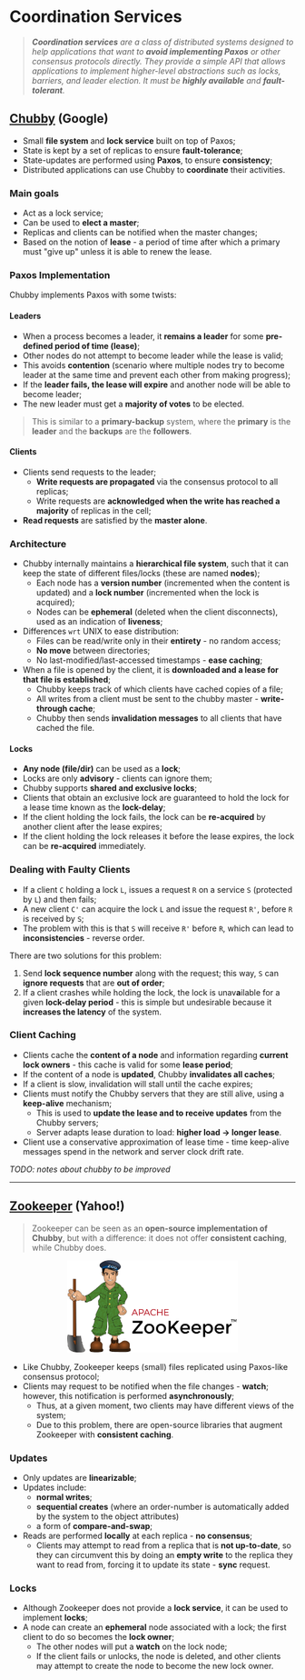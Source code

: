# Coordination Services

> _**Coordination services** are a class of distributed systems designed to help applications that want to **avoid implementing Paxos** or other consensus protocols directly. They provide a simple API that allows applications to implement higher-level abstractions such as locks, barriers, and leader election. It must be **highly available** and **fault-tolerant**._

## [Chubby](https://static.googleusercontent.com/media/research.google.com/en//archive/chubby-osdi06.pdf) (Google)

- Small **file system** and **lock service** built on top of Paxos;
- State is kept by a set of replicas to ensure **fault-tolerance**;
- State-updates are performed using **Paxos**, to ensure **consistency**;
- Distributed applications can use Chubby to **coordinate** their activities.

### Main goals

- Act as a lock service;
- Can be used to **elect a master**;
- Replicas and clients can be notified when the master changes;
- Based on the notion of **lease** - a period of time after which a primary must "give up" unless it is able to renew the lease.

### Paxos Implementation

Chubby implements Paxos with some twists:

#### Leaders

- When a process becomes a leader, it **remains a leader** for some **pre-defined period of time (lease)**;
- Other nodes do not attempt to become leader while the lease is valid;
- This avoids **contention** (scenario where multiple nodes try to become leader at the same time and prevent each other from making progress);
- If the **leader fails, the lease will expire** and another node will be able to become leader;
- The new leader must get a **majority of votes** to be elected.

> This is similar to a **primary-backup** system, where the **primary** is the **leader** and the **backups** are the **followers**.

#### Clients

- Clients send requests to the leader;
  - **Write requests are propagated** via the consensus protocol to all replicas;
  - Write requests are **acknowledged when the write has reached a majority** of replicas in the cell;
- **Read requests** are satisfied by the **master alone**.

### Architecture

- Chubby internally maintains a **hierarchical file system**, such that it can keep the state of different files/locks (these are named **nodes**);
  - Each node has a **version number** (incremented when the content is updated) and a **lock number** (incremented when the lock is acquired);
  - Nodes can be **ephemeral** (deleted when the client disconnects), used as an indication of **liveness**;
- Differences `wrt` UNIX to ease distribution:
  - Files can be read/write only in their **entirety** - no random access;
  - **No move** between directories;
  - No last-modified/last-accessed timestamps - **ease caching**;
- When a file is opened by the client, it is **downloaded and a lease for that file is established**;
  - Chubby keeps track of which clients have cached copies of a file;
  - All writes from a client must be sent to the chubby master - **write-through cache**;
  - Chubby then sends **invalidation messages** to all clients that have cached the file.

#### Locks

- **Any node (file/dir)** can be used as a **lock**;
- Locks are only **advisory** - clients can ignore them;
- Chubby supports **shared and exclusive locks**;
- Clients that obtain an exclusive lock are guaranteed to hold the lock for a lease time known as the **lock-delay**;
- If the client holding the lock fails, the lock can be **re-acquired** by another client after the lease expires;
- If the client holding the lock releases it before the lease expires, the lock can be **re-acquired** immediately.

### Dealing with Faulty Clients

- If a client `C` holding a lock `L`, issues a request `R` on a service `S` (protected by `L`) and then fails;
- A new client `C'` can acquire the lock `L` and issue the request `R'`, before `R` is received by `S`;
- The problem with this is that `S` will receive `R'` before `R`, which can lead to **inconsistencies** - reverse order.

There are two solutions for this problem:

1. Send **lock sequence number** along with the request; this way, `S` can **ignore requests** that are **out of order**;
2. If a client crashes while holding the lock, the lock is unav**a**ilable for a given **lock-delay period** - this is simple but undesirable because it **increases the latency** of the system.

### Client Caching

- Clients cache the **content of a node** and information regarding **current lock owners** - this cache is valid for some **lease period**;
- If the content of a node is **updated**, Chubby **invalidates all caches**;
- If a client is slow, invalidation will stall until the cache expires;
- Clients must notify the Chubby servers that they are still alive, using a **keep-alive** mechanism;
  - This is used to **update the lease and to receive updates** from the Chubby servers;
  - Server adapts lease duration to load: **higher load -> longer lease**.
- Client use a conservative approximation of lease time - time keep-alive messages spend in the network and server clock drift rate.

_TODO: notes about chubby to be improved_

---

## [Zookeeper](https://www.usenix.org/legacy/event/usenix10/tech/full_papers/Hunt.pdf) (Yahoo!)

> Zookeeper can be seen as an **open-source implementation of Chubby**, but with a difference: it does not offer **consistent caching**, while Chubby does.

<p align="center">
    <img src="./imgs/Apache_ZooKeeper_logo.svg.png" width="300px" alt="Zookeeper"/>
</p>

- Like Chubby, Zookeeper keeps (small) files replicated using Paxos-like consensus protocol;
- Clients may request to be notified when the file changes - **watch**; however, this notification is performed **asynchronously**;
  - Thus, at a given moment, two clients may have different views of the system;
  - Due to this problem, there are open-source libraries that augment Zookeeper with **consistent caching**.

### Updates

- Only updates are **linearizable**;
- Updates include:
  - **normal writes**;
  - **sequential creates** (where an order-number is automatically added by the system to the object attributes)
  - a form of **compare-and-swap**;
- Reads are performed **locally** at each replica - **no consensus**;
  - Clients may attempt to read from a replica that is **not up-to-date**, so they can circumvent this by doing an **empty write** to the replica they want to read from, forcing it to update its state - **sync** request.

### Locks

- Although Zookeeper does not provide a **lock service**, it can be used to implement **locks**;
- A node can create an **ephemeral** node associated with a lock; the first client to do so becomes the **lock owner**;
  - The other nodes will put a **watch** on the lock node;
  - If the client fails or unlocks, the node is deleted, and other clients may attempt to create the node to become the new lock owner.
